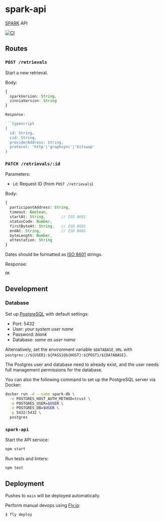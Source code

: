 # spark-api
[SPARK](https://github.com/filecoin-station/spark) API

[![CI](https://github.com/filecoin-station/spark-api/actions/workflows/ci.yml/badge.svg)](https://github.com/filecoin-station/spark-api/actions/workflows/ci.yml)

## Routes

### `POST /retrievals`

Start a new retrieval.

Body:

```typescript
{
  sparkVersion: String,
  zinniaVersion: String
}

Response:

```typescript
{
  id: String,
  cid: String,
  providerAddress: String,
  protocol: 'http'|'graphsync'|'bitswap'
}
```

### `PATCH /retrievals/:id`

Parameters:
- `id`: Request ID (from `POST /retrievals`)

Body:

```typescript
{
  participantAddress: String,
  timeout: Boolean,
  startAt: String,       // ISO 8601
  statusCode: Number,
  firstByteAt: String,   // ISO 8601
  endAt: String,         // ISO 8601
  byteLength: Number,
  attestation: String
}
```

Dates should be formatted as [ISO 8601](https://tc39.es/ecma262/#sec-date-time-string-format)
strings.

Response:

```
OK
```

## Development

### Database

Set up [PostgreSQL](https://www.postgresql.org/) with default settings:
 - Port: 5432
 - User: _your system user name_
 - Password: _blank_
 - Database: _same as user name_

Alternatively, set the environment variable `$DATABASE_URL` with `postgres://${USER}:${PASS}@${HOST}:${POST}/${DATABASE}`.

The Postgres user and database need to already exist, and the user
needs full management permissions for the database.

You can also the following command to set up the PostgreSQL server via Docker:

```bash
docker run -d --name spark-db \
  -e POSTGRES_HOST_AUTH_METHOD=trust \
  -e POSTGRES_USER=$USER \
  -e POSTGRES_DB=$USER \
  -p 5432:5432 \
  postgres
```

### `spark-api`

Start the API service:

```bash
npm start
```

Run tests and linters:

```bash
npm test
```

## Deployment

Pushes to `main` will be deployed automatically.

Perform manual devops using [Fly.io](https://fly.io):

```bash
$ fly deploy
```
